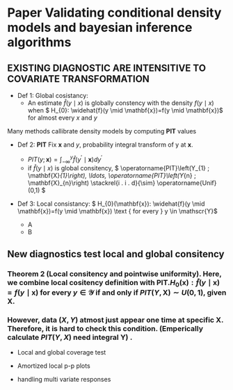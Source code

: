 # Paper Validating conditional density models and bayesian inference algorithms

## EXISTING DIAGNOSTIC ARE INTENSITIVE TO COVARIATE TRANSFORMATION

* Def 1: Global cosistancy:
  * An estimate $\hat{f}(y\mid x)$ is globally constency with the density $f(y\mid x)$  when $ H_{0}: \widehat{f}(y \mid \mathbf{x})=f(y \mid \mathbf{x})$ for almost every $x$ and $y$

Many methods callibrate density models by computing **PIT** values

* Def 2:  **PIT** Fix $\textbf{x}$ and $y$, probability integral transform of y at $\textbf{x}$.
  *  $P I T(y ; \mathbf{x})=\int_{-\infty}^{y} \widehat{f}\left(y^{\prime} \mid \mathbf{x}\right) d y^{\prime}$
  *  if $\hat{f}(y\mid x )$ is global consitency, $
\operatorname{PIT}\left(Y_{1} ; \mathbf{X}_{1}\right), \ldots, \operatorname{PIT}\left(Y_{n} ; \mathbf{X}_{n}\right) \stackrel{i . i . d}{\sim} \operatorname{Unif}(0,1)
$

* Def 3: Local consistancy: 
$
H_{0}(\mathbf{x}): \widehat{f}(y \mid \mathbf{x})=f(y \mid \mathbf{x}) \text { for every } y \in \mathscr{Y}$
  * A
  * B

## New diagnostics test local and global consitency

### **Theorem 2** (Local consitency and pointwise uniformity). Here, we combine local cositency definition with PIT.$H_{0}(\mathbf{x}): \widehat{f}(y \mid \mathbf{x})=f(y \mid \mathbf{x}) \text { for every } y \in \mathscr{Y}$ if and only if $PIT(Y,\mathbf{X}) \sim U(0,1)$, given X.

### However, data $(X,Y)$ atmost just appear one time at specific X. Therefore, it is hard to check this condition. (Emperically calculate $PIT(Y,X)$ need integral Y) .

* Local and global coverage test

* Amortized local p-p plots

* handling multi variate responses
